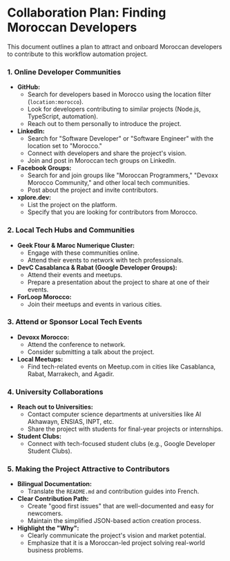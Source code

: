 # Collaboration Plan: Finding Moroccan Developers

This document outlines a plan to attract and onboard Moroccan developers to contribute to this workflow automation project.

### 1. Online Developer Communities

*   **GitHub:**
    *   Search for developers based in Morocco using the location filter (`location:morocco`).
    *   Look for developers contributing to similar projects (Node.js, TypeScript, automation).
    *   Reach out to them personally to introduce the project.
*   **LinkedIn:**
    *   Search for "Software Developer" or "Software Engineer" with the location set to "Morocco."
    *   Connect with developers and share the project's vision.
    *   Join and post in Moroccan tech groups on LinkedIn.
*   **Facebook Groups:**
    *   Search for and join groups like "Moroccan Programmers," "Devoxx Morocco Community," and other local tech communities.
    *   Post about the project and invite contributors.
*   **xplore.dev:**
    *   List the project on the platform.
    *   Specify that you are looking for contributors from Morocco.

### 2. Local Tech Hubs and Communities

*   **Geek Ftour & Maroc Numerique Cluster:**
    *   Engage with these communities online.
    *   Attend their events to network with tech professionals.
*   **DevC Casablanca & Rabat (Google Developer Groups):**
    *   Attend their events and meetups.
    *   Prepare a presentation about the project to share at one of their events.
*   **ForLoop Morocco:**
    *   Join their meetups and events in various cities.

### 3. Attend or Sponsor Local Tech Events

*   **Devoxx Morocco:**
    *   Attend the conference to network.
    *   Consider submitting a talk about the project.
*   **Local Meetups:**
    *   Find tech-related events on Meetup.com in cities like Casablanca, Rabat, Marrakech, and Agadir.

### 4. University Collaborations

*   **Reach out to Universities:**
    *   Contact computer science departments at universities like Al Akhawayn, ENSIAS, INPT, etc.
    *   Share the project with students for final-year projects or internships.
*   **Student Clubs:**
    *   Connect with tech-focused student clubs (e.g., Google Developer Student Clubs).

### 5. Making the Project Attractive to Contributors

*   **Bilingual Documentation:**
    *   Translate the `README.md` and contribution guides into French.
*   **Clear Contribution Path:**
    *   Create "good first issues" that are well-documented and easy for newcomers.
    *   Maintain the simplified JSON-based action creation process.
*   **Highlight the "Why":**
    *   Clearly communicate the project's vision and market potential.
    *   Emphasize that it is a Moroccan-led project solving real-world business problems.
